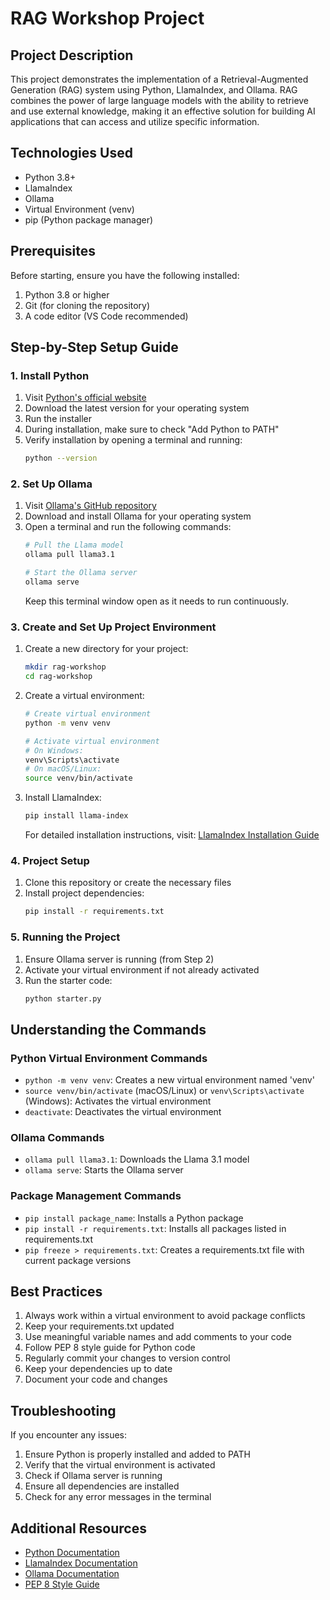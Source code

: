 # RAG Workshop Project

## Project Description
This project demonstrates the implementation of a Retrieval-Augmented Generation (RAG) system using Python, LlamaIndex, and Ollama. RAG combines the power of large language models with the ability to retrieve and use external knowledge, making it an effective solution for building AI applications that can access and utilize specific information.

## Technologies Used
- Python 3.8+
- LlamaIndex
- Ollama
- Virtual Environment (venv)
- pip (Python package manager)

## Prerequisites
Before starting, ensure you have the following installed:
1. Python 3.8 or higher
2. Git (for cloning the repository)
3. A code editor (VS Code recommended)

## Step-by-Step Setup Guide

### 1. Install Python
1. Visit [Python's official website](https://www.python.org/downloads/)
2. Download the latest version for your operating system
3. Run the installer
4. During installation, make sure to check "Add Python to PATH"
5. Verify installation by opening a terminal and running:
   ```bash
   python --version
   ```

### 2. Set Up Ollama
1. Visit [Ollama's GitHub repository](https://github.com/ollama/ollama)
2. Download and install Ollama for your operating system
3. Open a terminal and run the following commands:
   ```bash
   # Pull the Llama model
   ollama pull llama3.1
   
   # Start the Ollama server
   ollama serve
   ```
   Keep this terminal window open as it needs to run continuously.

### 3. Create and Set Up Project Environment
1. Create a new directory for your project:
   ```bash
   mkdir rag-workshop
   cd rag-workshop
   ```

2. Create a virtual environment:
   ```bash
   # Create virtual environment
   python -m venv venv
   
   # Activate virtual environment
   # On Windows:
   venv\Scripts\activate
   # On macOS/Linux:
   source venv/bin/activate
   ```

3. Install LlamaIndex:
   ```bash
   pip install llama-index
   ```
   For detailed installation instructions, visit: [LlamaIndex Installation Guide](https://docs.llamaindex.ai/en/stable/getting_started/installation/)

### 4. Project Setup
1. Clone this repository or create the necessary files
2. Install project dependencies:
   ```bash
   pip install -r requirements.txt
   ```

### 5. Running the Project
1. Ensure Ollama server is running (from Step 2)
2. Activate your virtual environment if not already activated
3. Run the starter code:
   ```bash
   python starter.py
   ```

## Understanding the Commands

### Python Virtual Environment Commands
- `python -m venv venv`: Creates a new virtual environment named 'venv'
- `source venv/bin/activate` (macOS/Linux) or `venv\Scripts\activate` (Windows): Activates the virtual environment
- `deactivate`: Deactivates the virtual environment

### Ollama Commands
- `ollama pull llama3.1`: Downloads the Llama 3.1 model
- `ollama serve`: Starts the Ollama server

### Package Management Commands
- `pip install package_name`: Installs a Python package
- `pip install -r requirements.txt`: Installs all packages listed in requirements.txt
- `pip freeze > requirements.txt`: Creates a requirements.txt file with current package versions

## Best Practices
1. Always work within a virtual environment to avoid package conflicts
2. Keep your requirements.txt updated
3. Use meaningful variable names and add comments to your code
4. Follow PEP 8 style guide for Python code
5. Regularly commit your changes to version control
6. Keep your dependencies up to date
7. Document your code and changes

## Troubleshooting
If you encounter any issues:
1. Ensure Python is properly installed and added to PATH
2. Verify that the virtual environment is activated
3. Check if Ollama server is running
4. Ensure all dependencies are installed
5. Check for any error messages in the terminal

## Additional Resources
- [Python Documentation](https://docs.python.org/)
- [LlamaIndex Documentation](https://docs.llamaindex.ai/)
- [Ollama Documentation](https://github.com/ollama/ollama)
- [PEP 8 Style Guide](https://peps.python.org/pep-0008/)
